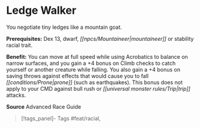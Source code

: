 ﻿---
cssclass: [feats]

---
# Ledge Walker

You negotiate tiny ledges like a mountain goat.

**Prerequisites:** Dex 13, dwarf, _[[npcs/Mountaineer|mountaineer]]_ or stability racial trait.

**Benefit:** You can move at full speed while using Acrobatics to balance on narrow surfaces, and you gain a +4 bonus on Climb checks to catch yourself or another creature while falling. You also gain a +4 bonus on saving throws against effects that would cause you to fall _[[conditions/Prone|prone]]_ (such as earthquakes). This bonus does not apply to your CMD against bull rush or _[[universal monster rules/Trip|trip]]_ attacks.

**Source** Advanced Race Guide
>[!tags_panel]- Tags
> #feat/racial, 